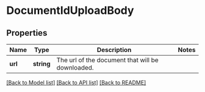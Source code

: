 # DocumentIdUploadBody

## Properties
Name | Type | Description | Notes
------------ | ------------- | ------------- | -------------
**url** | **string** | The url of the document that will be downloaded. | 

[[Back to Model list]](../../README.md#documentation-for-models) [[Back to API list]](../../README.md#documentation-for-api-endpoints) [[Back to README]](../../README.md)

